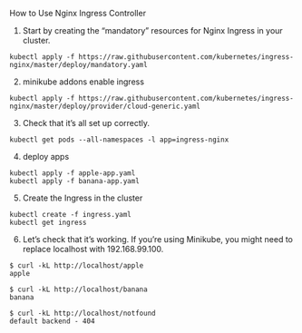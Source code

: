 How to Use Nginx Ingress Controller
1. Start by creating the “mandatory” resources for Nginx Ingress in your cluster.
```
kubectl apply -f https://raw.githubusercontent.com/kubernetes/ingress-nginx/master/deploy/mandatory.yaml
```
2. minikube addons enable ingress
```
kubectl apply -f https://raw.githubusercontent.com/kubernetes/ingress-nginx/master/deploy/provider/cloud-generic.yaml

```
3. Check that it’s all set up correctly.
```
kubectl get pods --all-namespaces -l app=ingress-nginx

```

4. deploy apps
```
kubectl apply -f apple-app.yaml
kubectl apply -f banana-app.yaml
```

5. Create the Ingress in the cluster
```
kubectl create -f ingress.yaml
kubectl get ingress
```

6. Let’s check that it’s working. If you’re using Minikube, you might need to replace localhost with 192.168.99.100.

```
$ curl -kL http://localhost/apple
apple

$ curl -kL http://localhost/banana
banana

$ curl -kL http://localhost/notfound
default backend - 404
````


